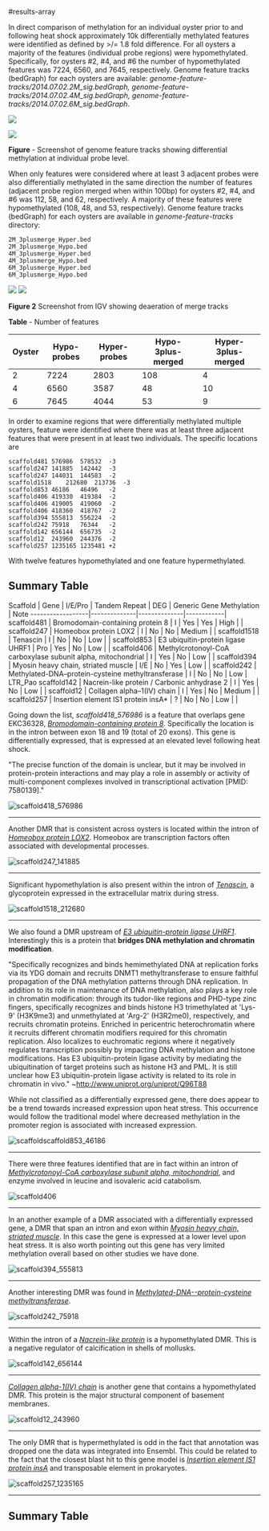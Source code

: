 #results-array

In direct comparison of methylation for an individual oyster prior to and following heat shock approximately 10k differentially methylated features were identified as defined by >/= 1.8 fold difference.  For all oysters a majority of the features (individual probe regions) were hypomethylated. Specifically, for oysters #2, #4, and #6 the number of hypomethylated features was 7224, 6560, and 7645, respectively.  Genome feature tracks (bedGraph) for each oysters are available:  _genome-feature-tracks/2014.07.02.2M_sig.bedGraph, genome-feature-tracks/2014.07.02.4M_sig.bedGraph, genome-feature-tracks/2014.07.02.6M_sig.bedGraph_.   

![](./figures/igv-dmr-1.png)

![](https://www.authorea.com/users/3858/articles/18000/master/file/figures/igv-dmr-1.png)

**Figure** - Screenshot of genome feature tracks showing differential methylation at individual probe level.


When only features were considered where at least 3 adjacent probes were also differentially methylated in the same direction the number of features (adjacent probe region merged when within 100bp) for oysters #2, #4, and #6 was 112, 58, and 62, respectively.  A majority of these features were hypomethylated (108, 48, and 53, respectively). Genome feature tracks (bedGraph) for each oysters are available in _genome-feature-tracks_ directory: 
```  
2M_3plusmerge_Hyper.bed2M_3plusmerge_Hypo.bed4M_3plusmerge_Hyper.bed4M_3plusmerge_Hypo.bed6M_3plusmerge_Hyper.bed6M_3plusmerge_Hypo.bed
```

![](./figures/igv-dmr-2.png)
![](https://www.authorea.com/users/3858/articles/18000/master/file/figures/igv-dmr-2.png)

**Figure 2** Screenshot from IGV showing deaeration of merge tracks

**Table** - Number of features

Oyster | Hypo-probes | Hyper-probes | Hypo-3plus-merged | Hyper-3plus-merged
--- | --- | --- | --- | ---
2 | 7224 | 2803 | 108 | 4
4 | 6560 | 3587 | 48 | 10
6 | 7645 | 4044 | 53 | 9


In order to examine regions that were differentially methylated multiple oysters, feature were identified where there was at least three adjacent features that were present in at least two individuals. The specific locations are

```
scaffold481 576986  578532  -3
scaffold247 141885  142442  -3
scaffold247 144031  144583  -2
scaffold1518    212680  213736  -3
scaffold853 46186   46496   -2
scaffold406 419330  419384  -2
scaffold406 419005  419060  -2
scaffold406 418360  418767  -2
scaffold394 555813  556224  -2
scaffold242 75918   76344   -2
scaffold142 656144  656735  -2
scaffold12  243960  244376  -2
scaffold257 1235165 1235481 +2
```

With twelve features hypomethylated and one feature hypermethylated.

## Summary Table

Scaffold		|     Gene     |   I/E/Pro  |  Tandem Repeat | DEG | Generic Gene Methylation | Note
------------------|--------------|--------------|------------| 
scaffold481 | Bromodomain-containing protein 8 | I | Yes |  Yes | High | |
scaffold247 | Homeobox protein LOX2 | I | No | No | Medium | |
scaffold1518 | Tenascin | I | No | No | Low | |
scaffold853 |  E3 ubiquitin-protein ligase UHRF1 | Pro | Yes | No | Low | |
scaffold406 | Methylcrotonoyl-CoA carboxylase subunit alpha, mitochondrial | I  | Yes | No | Low | |
scaffold394 | Myosin heavy chain, striated muscle | I/E | No | Yes | Low | |
scaffold242 | Methylated-DNA–protein-cysteine methyltransferase | I | No | No | Low | LTR_Pao
scaffold142 | Nacrein-like protein / Carbonic anhydrase 2 | I | Yes | No | Low | |
scaffold12 | Collagen alpha–1(IV) chain | I | Yes | No | Medium | |
scaffold257 |  Insertion element IS1 protein insA* | ? | No | No | Low | |


Going down the list, _scaffold418_576986_ is a feature that overlaps gene EKC36328, [_Bromodomain-containing protein 8_](http://www.uniprot.org/uniprot/K1QRE8). Specifically the location is in the intron between exon 18 and 19 (total of 20 exons). This gene is differentially expressed, that is expressed at an elevated level following heat shock.

"The precise function of the domain is unclear, but it may be involved in protein-protein interactions and may play a role in assembly or activity of multi-component complexes involved in transcriptional activation [PMID: 7580139]."


![scaffold418_576986](./figures/scaffold481_576986.png)

---
Another DMR that is consistent across oysters is located within the intron of [_Homeobox protein LOX2_](http://www.uniprot.org/uniprot/K1RXD0). Homeobox are transcription factors often associated with developmental processes.


![scaffold247_141885](./figures/scaffold247_141885.png)

---

Significant hypomethylation is also present within the intron of [_Tenascin_](http://www.uniprot.org/uniprot/K1PZ30), a glycoprotein expressed in the extracellular matrix during stress.

![scaffold1518_212680](./figures/scaffold1518_212680.png)  

---

We also found a DMR upstream of [_E3 ubiquitin-protein ligase UHRF1_](http://www.ncbi.nlm.nih.gov/protein?cmd=Retrieve&dopt=GenPept&list_uids=405967132).  Interestingly this is a protein that **bridges DNA methylation and chromatin modification**. 

"Specifically recognizes and binds hemimethylated DNA at replication forks via its YDG domain and recruits DNMT1 methyltransferase to ensure faithful propagation of the DNA methylation patterns through DNA replication. In addition to its role in maintenance of DNA methylation, also plays a key role in chromatin modification: through its tudor-like regions and PHD-type zinc fingers, specifically recognizes and binds histone H3 trimethylated at 'Lys-9' (H3K9me3) and unmethylated at 'Arg-2' (H3R2me0), respectively, and recruits chromatin proteins. Enriched in pericentric heterochromatin where it recruits different chromatin modifiers required for this chromatin replication. Also localizes to euchromatic regions where it negatively regulates transcription possibly by impacting DNA methylation and histone modifications. Has E3 ubiquitin-protein ligase activity by mediating the ubiquitination of target proteins such as histone H3 and PML. It is still unclear how E3 ubiquitin-protein ligase activity is related to its role in chromatin in vivo." ~http://www.uniprot.org/uniprot/Q96T88

While not classified as a differentially expressed gene, there does appear to be a trend towards increased expression upon heat stress. This occurrence would follow the traditional model where decreased methylation in the promoter region is associated with increased expression.

![scaffoldscaffold853_46186](./figures/scaffold853_46186.png)  

---

There were three features identified that are in fact within an intron of [_Methylcrotonoyl-CoA carboxylase subunit alpha, mitochondrial_](http://www.uniprot.org/uniprot/K1RSA6), and enzyme involved in leucine and isovaleric acid catabolism.

![scaffold406](./figures/scaffold406.png)  

---

In an another example of a DMR associated with a differentially expressed gene, a DMR that span an intron and exon within [_Myosin heavy chain, striated muscle_](http://www.uniprot.org/uniprot/K1RSS3).  In this case the gene is expressed at a lower level upon heat stress.  It is also worth pointing out this gene has very limited methylation overall based on other studies we have done. 

![scaffold394_555813](./figures/scaffold394_555813.png)

---

Another interesting DMR was found in [_Methylated-DNA--protein-cysteine methyltransferase_](http://www.uniprot.org/uniprot/K1RE67). 

![scaffold242_75918](./figures/scaffold242_75918.png)

---

Within the intron of a [_Nacrein-like protein_](http://www.uniprot.org/uniprot/A0ZSF7) is a hypomethylated DMR.  This is a negative regulator of calcification in shells of mollusks. 

![scaffold142_656144](./figures/scaffold142_656144.png)


---

[_Collagen alpha-1(IV) chain_](http://www.uniprot.org/uniprot/P02462) is another gene that contains a hypomethylated DMR. This protein is the major structural component of basement membranes.

![scaffold12_243960](./figures/scaffold12_243960.png)

---

The only DMR that is hypermethylated is odd in the fact that annotation was dropped one the data was integrated into Ensembl. This could be related to the fact that the closest blast hit to this gene model is [_Insertion element IS1 protein insA_](http://www.uniprot.org/uniprot/P19767) and transposable element in prokaryotes.


![scaffold257_1235165](./figures/scaffold257_1235165.png)

---

## Summary Table

